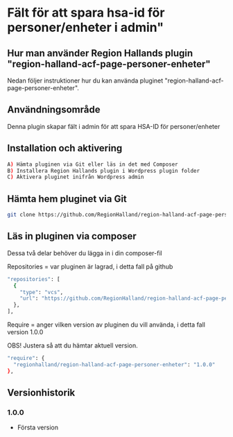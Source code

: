 # Fält för att spara hsa-id för personer/enheter i admin"

## Hur man använder Region Hallands plugin "region-halland-acf-page-personer-enheter"

Nedan följer instruktioner hur du kan använda pluginet "region-halland-acf-page-personer-enheter".


## Användningsområde

Denna plugin skapar fält i admin för att spara HSA-ID för personer/enheter


## Installation och aktivering

```sh
A) Hämta pluginen via Git eller läs in det med Composer
B) Installera Region Hallands plugin i Wordpress plugin folder
C) Aktivera pluginet inifrån Wordpress admin
```


## Hämta hem pluginet via Git

```sh
git clone https://github.com/RegionHalland/region-halland-acf-page-personer-enheter.git
```


## Läs in pluginen via composer

Dessa två delar behöver du lägga in i din composer-fil

Repositories = var pluginen är lagrad, i detta fall på github

```sh
"repositories": [
  {
    "type": "vcs",
    "url": "https://github.com/RegionHalland/region-halland-acf-page-personer-enheter.git"
  },
],
```
Require = anger vilken version av pluginen du vill använda, i detta fall version 1.0.0

OBS! Justera så att du hämtar aktuell version.

```sh
"require": {
  "regionhalland/region-halland-acf-page-personer-enheter": "1.0.0"
},
```


## Versionhistorik

### 1.0.0
- Första version
